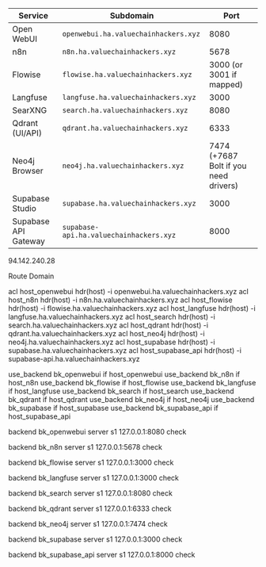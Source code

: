 | Service              | Subdomain                               | Port                                  |
| -------------------- | --------------------------------------- | ------------------------------------- |
| Open WebUI           | `openwebui.ha.valuechainhackers.xyz`    | 8080                                  |
| n8n                  | `n8n.ha.valuechainhackers.xyz`          | 5678                                  |
| Flowise              | `flowise.ha.valuechainhackers.xyz`      | 3000 (or 3001 if mapped)              |
| Langfuse             | `langfuse.ha.valuechainhackers.xyz`     | 3000                                  |
| SearXNG              | `search.ha.valuechainhackers.xyz`       | 8080                                  |
| Qdrant (UI/API)      | `qdrant.ha.valuechainhackers.xyz`       | 6333                                  |
| Neo4j Browser        | `neo4j.ha.valuechainhackers.xyz`        | 7474 (+7687 Bolt if you need drivers) |
| Supabase Studio      | `supabase.ha.valuechainhackers.xyz`     | 3000                                  |
| Supabase API Gateway | `supabase-api.ha.valuechainhackers.xyz` | 8000                                  |


94.142.240.28

Route Domain

  acl host_openwebui hdr(host) -i openwebui.ha.valuechainhackers.xyz
  acl host_n8n       hdr(host) -i n8n.ha.valuechainhackers.xyz
  acl host_flowise   hdr(host) -i flowise.ha.valuechainhackers.xyz
  acl host_langfuse  hdr(host) -i langfuse.ha.valuechainhackers.xyz
  acl host_search    hdr(host) -i search.ha.valuechainhackers.xyz
  acl host_qdrant    hdr(host) -i qdrant.ha.valuechainhackers.xyz
  acl host_neo4j     hdr(host) -i neo4j.ha.valuechainhackers.xyz
  acl host_supabase  hdr(host) -i supabase.ha.valuechainhackers.xyz
  acl host_supabase_api hdr(host) -i supabase-api.ha.valuechainhackers.xyz

  use_backend bk_openwebui if host_openwebui
  use_backend bk_n8n       if host_n8n
  use_backend bk_flowise   if host_flowise
  use_backend bk_langfuse  if host_langfuse
  use_backend bk_search    if host_search
  use_backend bk_qdrant    if host_qdrant
  use_backend bk_neo4j     if host_neo4j
  use_backend bk_supabase  if host_supabase
  use_backend bk_supabase_api if host_supabase_api

backend bk_openwebui
  server s1 127.0.0.1:8080 check

backend bk_n8n
  server s1 127.0.0.1:5678 check

backend bk_flowise
  server s1 127.0.0.1:3000 check

backend bk_langfuse
  server s1 127.0.0.1:3000 check

backend bk_search
  server s1 127.0.0.1:8080 check

backend bk_qdrant
  server s1 127.0.0.1:6333 check

backend bk_neo4j
  server s1 127.0.0.1:7474 check

backend bk_supabase
  server s1 127.0.0.1:3000 check

backend bk_supabase_api
  server s1 127.0.0.1:8000 check
